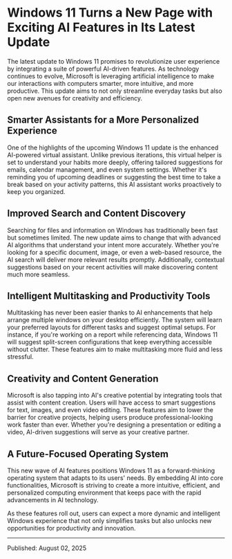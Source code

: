 # Windows 11 Turns a New Page with Exciting AI Features in Its Latest Update

The latest update to Windows 11 promises to revolutionize user experience by integrating a suite of powerful AI-driven features. As technology continues to evolve, Microsoft is leveraging artificial intelligence to make our interactions with computers smarter, more intuitive, and more productive. This update aims to not only streamline everyday tasks but also open new avenues for creativity and efficiency.

## Smarter Assistants for a More Personalized Experience

One of the highlights of the upcoming Windows 11 update is the enhanced AI-powered virtual assistant. Unlike previous iterations, this virtual helper is set to understand your habits more deeply, offering tailored suggestions for emails, calendar management, and even system settings. Whether it's reminding you of upcoming deadlines or suggesting the best time to take a break based on your activity patterns, this AI assistant works proactively to keep you organized.

## Improved Search and Content Discovery

Searching for files and information on Windows has traditionally been fast but sometimes limited. The new update aims to change that with advanced AI algorithms that understand your intent more accurately. Whether you're looking for a specific document, image, or even a web-based resource, the AI search will deliver more relevant results promptly. Additionally, contextual suggestions based on your recent activities will make discovering content much more seamless.

## Intelligent Multitasking and Productivity Tools

Multitasking has never been easier thanks to AI enhancements that help arrange multiple windows on your desktop efficiently. The system will learn your preferred layouts for different tasks and suggest optimal setups. For instance, if you're working on a report while referencing data, Windows 11 will suggest split-screen configurations that keep everything accessible without clutter. These features aim to make multitasking more fluid and less stressful.

## Creativity and Content Generation

Microsoft is also tapping into AI's creative potential by integrating tools that assist with content creation. Users will have access to smart suggestions for text, images, and even video editing. These features aim to lower the barrier for creative projects, helping users produce professional-looking work faster than ever. Whether you're designing a presentation or editing a video, AI-driven suggestions will serve as your creative partner.

## A Future-Focused Operating System

This new wave of AI features positions Windows 11 as a forward-thinking operating system that adapts to its users' needs. By embedding AI into core functionalities, Microsoft is striving to create a more intuitive, efficient, and personalized computing environment that keeps pace with the rapid advancements in AI technology.

As these features roll out, users can expect a more dynamic and intelligent Windows experience that not only simplifies tasks but also unlocks new opportunities for productivity and innovation.

---

Published: August 02, 2025
